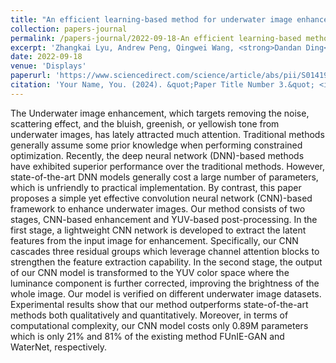```yaml
---
title: "An efficient learning-based method for underwater image enhancement"
collection: papers-journal
permalink: /papers-journal/2022-09-18-An efficient learning-based method for underwater image enhancement
excerpt: 'Zhangkai Lyu, Andrew Peng, Qingwei Wang, <strong>Dandan Ding</strong>'
date: 2022-09-18
venue: 'Displays'
paperurl: 'https://www.sciencedirect.com/science/article/abs/pii/S0141938222000208'
citation: 'Your Name, You. (2024). &quot;Paper Title Number 3.&quot; <i>GitHub Journal of Bugs</i>. 1(3).'
---
```


The Underwater image enhancement, which targets removing the noise, scattering effect, and the bluish, greenish, or yellowish tone from underwater images, has lately attracted much attention. Traditional methods generally assume some prior knowledge when performing constrained optimization. Recently, the deep neural network (DNN)-based methods have exhibited superior performance over the traditional methods. However, state-of-the-art DNN models generally cost a large number of parameters, which is unfriendly to practical implementation. By contrast, this paper proposes a simple yet effective convolution neural network (CNN)-based framework to enhance underwater images. Our method consists of two stages, CNN-based enhancement and YUV-based post-processing. In the first stage, a lightweight CNN network is developed to extract the latent features from the input image for enhancement. Specifically, our CNN cascades three residual groups which leverage channel attention blocks to strengthen the feature extraction capability. In the second stage, the output of our CNN model is transformed to the YUV color space where the luminance component is further corrected, improving the brightness of the whole image. Our model is verified on different underwater image datasets. Experimental results show that our method outperforms state-of-the-art methods both qualitatively and quantitatively. Moreover, in terms of computational complexity, our CNN model costs only 0.89M parameters which is only 21% and 81% of the existing method FUnIE-GAN and WaterNet, respectively.
